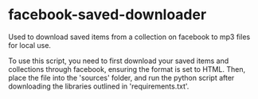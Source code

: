 # facebook-saved-downloader
Used to download saved items from a collection on facebook to mp3 files for local use.

To use this script, you need to first download your saved items and collections through facebook, ensuring the format is set to HTML. Then, place the file into the 'sources' folder, and run the python script after downloading the libraries outlined in 'requirements.txt'. 

